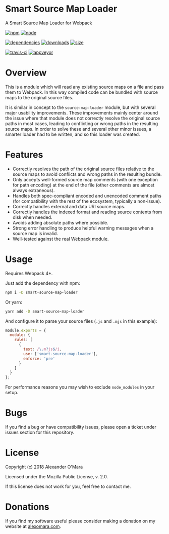 # Smart Source Map Loader

A Smart Source Map Loader for Webpack

[![npm](https://img.shields.io/npm/v/smart-source-map-loader.svg)](https://npmjs.com/package/smart-source-map-loader)
[![node](https://img.shields.io/node/v/smart-source-map-loader.svg)](https://nodejs.org)

[![dependencies](https://david-dm.org/AlexanderOMara/smart-source-map-loader.svg)](https://david-dm.org/AlexanderOMara/smart-source-map-loader)
[![downloads](https://img.shields.io/npm/dm/smart-source-map-loader.svg)](https://npmcharts.com/compare/smart-source-map-loader?minimal=true)
[![size](https://packagephobia.now.sh/badge?p=smart-source-map-loader)](https://packagephobia.now.sh/result?p=smart-source-map-loader)

[![travis-ci](https://travis-ci.org/AlexanderOMara/smart-source-map-loader.svg?branch=master)](https://travis-ci.org/AlexanderOMara/smart-source-map-loader)
[![appveyor](https://ci.appveyor.com/api/projects/status/wmbqqu9943hsvgn7/branch/master?svg=true)](https://ci.appveyor.com/project/AlexanderOMara/smart-source-map-loader/branch/master)

# Overview

This is a module which will read any existing source maps on a file and pass them to Webpack. In this way compiled code can be bundled with source maps to the original source files.

It is similar in concept to the `source-map-loader` module, but with several major usability improvements. These improvements mainly center around the issue where that module does not correctly resolve the original source paths in most cases, leading to conflicting or wrong paths in the resulting source maps. In order to solve these and several other minor issues, a smarter loader had to be written, and so this loader was created.


# Features

-   Correctly resolves the path of the original source files relative to the source maps to avoid conflicts and wrong paths in the resulting bundle.
-   Only accepts well-formed source map comments (with one exception for path encoding) at the end of the file (other comments are almost always extraneous).
-   Handles both spec-compliant encoded and unencoded comment paths (for compatibility with the rest of the ecosystem, typically a non-issue).
-   Correctly handles external and data URI source maps.
-   Correctly handles the indexed format and reading source contents from disk when needed.
-   Avoids adding absolute paths where possible.
-   Strong error handling to produce helpful warning messages when a source map is invalid.
-   Well-tested against the real Webpack module.


# Usage

Requires Webpack 4+.

Just add the dependency with npm:

```sh
npm i -D smart-source-map-loader
```

Or yarn:

```sh
yarn add -D smart-source-map-loader
```

And configure it to parse your source files (`.js` and `.mjs` in this example):

```js
module.exports = {
  module: {
    rules: [
      {
        test: /\.m?js$/i,
        use: ['smart-source-map-loader'],
        enforce: 'pre'
      }
    ]
  }
};
```

For performance reasons you may wish to exclude `node_modules` in your setup.


# Bugs

If you find a bug or have compatibility issues, please open a ticket under issues section for this repository.


# License

Copyright (c) 2018 Alexander O'Mara

Licensed under the Mozilla Public License, v. 2.0.

If this license does not work for you, feel free to contact me.


# Donations

If you find my software useful please consider making a donation on my website at [alexomara.com](https://alexomara.com).
